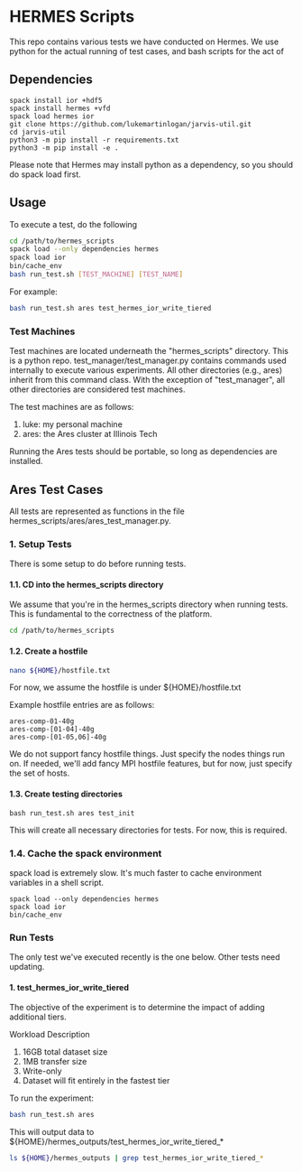 # HERMES Scripts

This repo contains various tests we have conducted on Hermes.
We use python for the actual running of test cases, and bash scripts
for the act of 

## Dependencies
```
spack install ior +hdf5
spack install hermes +vfd
spack load hermes ior
git clone https://github.com/lukemartinlogan/jarvis-util.git
cd jarvis-util
python3 -m pip install -r requirements.txt
python3 -m pip install -e .
```

Please note that Hermes may install python as a dependency, so you
should do spack load first.

## Usage

To execute a test, do the following
```bash
cd /path/to/hermes_scripts
spack load --only dependencies hermes
spack load ior
bin/cache_env
bash run_test.sh [TEST_MACHINE] [TEST_NAME]
```

For example:
```bash
bash run_test.sh ares test_hermes_ior_write_tiered
```

### Test Machines
Test machines are located underneath the "hermes_scripts" directory.
This is a python repo. test_manager/test_manager.py contains commands 
used internally to execute various experiments. All other 
directories (e.g., ares) inherit from this command class. With the
exception of "test_manager", all other directories are considered
test machines.

The test machines are as follows:
1. luke: my personal machine
2. ares: the Ares cluster at Illinois Tech

Running the Ares tests should be portable, so long as dependencies are
installed.

## Ares Test Cases

All tests are represented as functions in the file 
hermes_scripts/ares/ares_test_manager.py.

### 1. Setup Tests

There is some setup to do before running tests.

#### 1.1. CD into the hermes_scripts directory

We assume that you're in the hermes_scripts directory when running tests.
This is fundamental to the correctness of the platform.

```bash
cd /path/to/hermes_scripts
```

#### 1.2. Create a hostfile
```bash
nano ${HOME}/hostfile.txt
```
For now, we assume the hostfile is under ${HOME}/hostfile.txt

Example hostfile entries are as follows:
```
ares-comp-01-40g
ares-comp-[01-04]-40g
ares-comp-[01-05,06]-40g
```

We do not support fancy hostfile things. Just specify the nodes things
run on. If needed, we'll add fancy MPI hostfile features, but for now,
just specify the set of hosts.

#### 1.3. Create testing directories
```
bash run_test.sh ares test_init
```
This will create all necessary directories for tests. For now, this
is required.

### 1.4. Cache the spack environment

spack load is extremely slow. It's much faster to cache environment variables
in a shell script.

```
spack load --only dependencies hermes
spack load ior
bin/cache_env
```

### Run Tests

The only test we've executed recently is the one below. Other tests need
updating.

#### 1. test_hermes_ior_write_tiered

The objective of the experiment is to determine the impact of adding
additional tiers. 

Workload Description
1. 16GB total dataset size
2. 1MB transfer size
3. Write-only
4. Dataset will fit entirely in the fastest tier

To run the experiment:
```bash
bash run_test.sh ares
```

This will output data to ${HOME}/hermes_outputs/test_hermes_ior_write_tiered_*
```bash
ls ${HOME}/hermes_outputs | grep test_hermes_ior_write_tiered_*
```